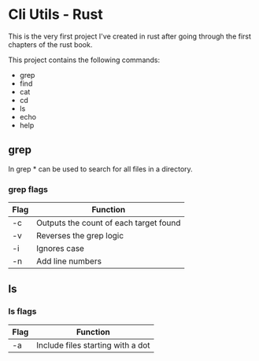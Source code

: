 # Cli Utils - Rust

This is the very first project I've created in rust after going through the first chapters of the rust book.

This project contains the following commands:

- grep
- find
- cat
- cd
- ls
- echo
- help

## grep

In grep * can be used to search for all files in a directory.

### grep flags

| Flag | Function                               |
|------|----------------------------------------|
| -c   | Outputs the count of each target found |
| -v   | Reverses the grep logic                |
| -i   | Ignores case                           |
| -n   | Add line numbers                       |

## ls

### ls flags

| Flag | Function                          |
|------|-----------------------------------|
| -a   | Include files starting with a dot |
